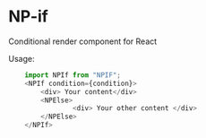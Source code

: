 # NP-if
Conditional render component for React

Usage:

```javascript
    import NPIf from "NPIF";
    <NPIf condition={condition}>
        <div> Your content</div>
        <NPElse>
                <div> Your other content </div>
        </NPElse>
    </NPIf>
```
    
